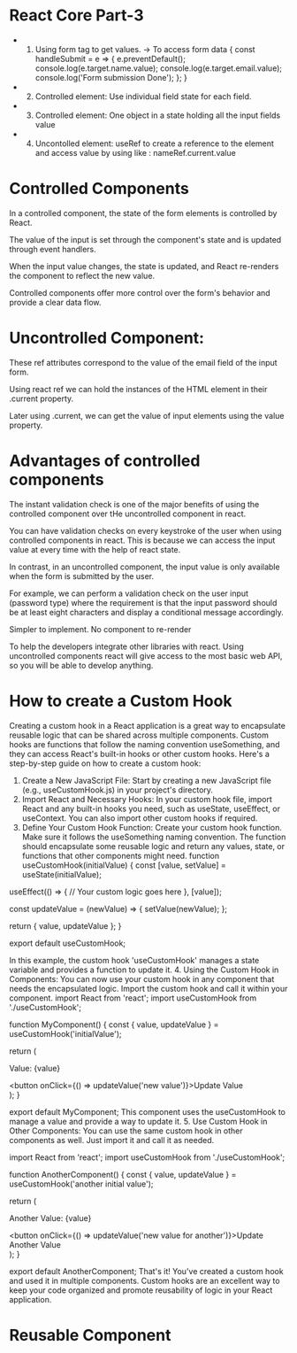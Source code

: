 # React Core Part-3

 - 1. Using form tag to get values.
   -> To access form data {
    const handleSubmit = e => {
        e.preventDefault();
        console.log(e.target.name.value);
        console.log(e.target.email.value);
        console.log('Form submission Done');
    };
   }

 - 2. Controlled element: Use individual field state for each field.

 - 3. Controlled element: One object in a state holding all the input fields value

 - 4. Uncontolled element: useRef to create a reference to the element and  access value by using like : nameRef.current.value

# Controlled Components 

In a controlled component, the state of the form elements is controlled by React.

The value of the input is set through the component's state and is updated through event handlers.

When the input value changes, the state is updated, and React re-renders the component to reflect the new value.

Controlled components offer more control over the form's behavior and provide a clear data flow.

# Uncontrolled Component:

 These ref attributes correspond to the value of the email field of the input form.

Using react ref we can hold the instances of the HTML element in their .current property.

Later using .current, we can get the value of input elements using the
value property.


# Advantages of controlled components


The instant validation check is one of the major benefits of using the controlled
component over tHe uncontrolled component in react.

You can have validation checks on every keystroke of the user when using controlled
components in react. This is because we can access the input value at every time with the
help of react state.

In contrast, in an uncontrolled component, the input value is only available when the form
is submitted by the user.

For example, we can perform a validation check on the user input (password type) where
the requirement is that the input password should be at least eight characters and display a conditional message accordingly.

Simpler to implement.
No component to re-render

To help the developers integrate other libraries with react. Using uncontrolled
components react will give access to the most basic web API, so you will be able to
develop anything.

# How to create a Custom Hook
Creating a custom hook in a React application is a great way to encapsulate reusable logic that can be shared across multiple components. Custom hooks are functions that follow the naming convention useSomething, and they can access React's built-in hooks or other custom hooks. Here's a step-by-step guide on how to create a custom hook:

1. Create a New JavaScript File: Start by creating a new JavaScript file (e.g., useCustomHook.js) in your project's directory.
2. Import React and Necessary Hooks: In your custom hook file, import React and any built-in hooks you need, such as useState, useEffect, or useContext. You can also import other custom hooks if required.
3. Define Your Custom Hook Function: Create your custom hook function. Make sure it follows the useSomething naming convention. The function should encapsulate some reusable logic and return any values, state, or functions that other components might need.
function useCustomHook(initialValue) {
  const [value, setValue] = useState(initialValue);

  useEffect(() => {
    // Your custom logic goes here
  }, [value]);

  const updateValue = (newValue) => {
    setValue(newValue);
  };

  return { value, updateValue };
}

export default useCustomHook;

In this example, the custom hook 'useCustomHook' manages a state variable and provides a function to update it.
4. Using the Custom Hook in Components: You can now use your custom hook in any component that needs the encapsulated logic. Import the custom hook and call it within your component.
import React from 'react';
import useCustomHook from './useCustomHook';

function MyComponent() {
  const { value, updateValue } = useCustomHook('initialValue');

  return (
    <div>
      <p>Value: {value}</p>
      <button onClick={() => updateValue('new value')}>Update Value</button>
    </div>
  );
}

export default MyComponent;
This component uses the useCustomHook to manage a value and provide a way to update it.
5. Use Custom Hook in Other Components: You can use the same custom hook in other components as well. Just import it and call it as needed.

import React from 'react';
import useCustomHook from './useCustomHook';

function AnotherComponent() {
  const { value, updateValue } = useCustomHook('another initial value');

  return (
    <div>
      <p>Another Value: {value}</p>
      <button onClick={() => updateValue('new value for another')}>Update Another Value</button>
    </div>
  );
}

export default AnotherComponent;
That's it! You've created a custom hook and used it in multiple components. Custom hooks are an excellent way to keep your code organized and promote reusability of logic in your React application.

# Reusable Component 
